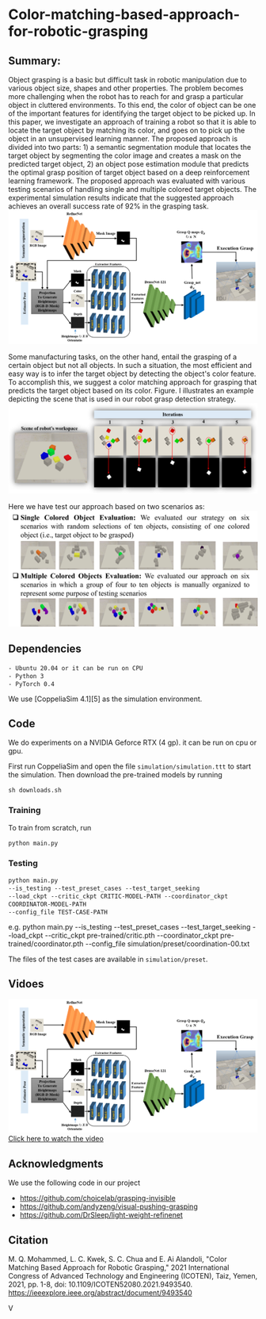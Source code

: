 # Color-matching-based-approach-for-robotic-grasping

## Summary:
Object grasping is a basic but difficult task in robotic manipulation due to various object size, shapes and other properties. The problem becomes more challenging when the robot has to reach for and grasp a particular object in cluttered environments. To this end, the color of object can be one of the important features for identifying the target object to be picked up. In this paper, we investigate an approach of training a robot so that it is able to locate the target object by matching its color, and goes on to pick up the object in an unsupervised learning manner. The proposed approach is divided into two parts: 1) a semantic segmentation module that locates the target object by segmenting the color image and creates a mask on the predicted target object, 2) an object pose estimation module that predicts the optimal grasp position of target object based on a deep reinforcement learning framework. The proposed approach was evaluated with various testing scenarios of handling single and multiple colored target objects. The experimental simulation results indicate that the suggested approach achieves an overall success rate of 92% in the grasping task.
![Proposed Approach](images/Picture1.png)

Some manufacturing tasks, on the other hand, entail the grasping of a certain object but not all objects. In such a situation, the most efficient and easy way is to infer the target object by detecting the object's color feature. To accomplish this, we suggest a color matching approach for grasping that predicts the target object based on its color. Figure. I illustrates an example depicting the scene that is used in our robot grasp detection strategy.
![reason behind this approach](images/Picture2.png)

Here we have test our approach based on two scenarios as:
![Proposed Approach](images/Picture3.png)

## Dependencies
```
- Ubuntu 20.04 or it can be run on CPU
- Python 3
- PyTorch 0.4
```
We use [CoppeliaSim 4.1][5] as the simulation environment.

## Code
We do experiments on a NVIDIA Geforce RTX (4 gp). it can be run on cpu or gpu.

First run CoppeliaSim and open the file ```simulation/simulation.ttt``` to start the simulation. Then download the pre-trained models by running

```
sh downloads.sh
```

### Training
To train from scratch, run

```
python main.py
```

### Testing
```
python main.py
--is_testing --test_preset_cases --test_target_seeking
--load_ckpt --critic_ckpt CRITIC-MODEL-PATH --coordinator_ckpt COORDINATOR-MODEL-PATH
--config_file TEST-CASE-PATH
```

e.g. 
python main.py --is_testing --test_preset_cases --test_target_seeking --load_ckpt --critic_ckpt pre-trained/critic.pth --coordinator_ckpt pre-trained/coordinator.pth --config_file  simulation/preset/coordination-00.txt

The files of the test cases are available in ```simulation/preset```.


## Vidoes
![Proposed Approach](images/Picture1.png)
[Click here to watch the video](images/case1.gif)

## Acknowledgments
We use the following code in our project
- https://github.com/choicelab/grasping-invisible
- https://github.com/andyzeng/visual-pushing-grasping
- https://github.com/DrSleep/light-weight-refinenet

## Citation 
M. Q. Mohammed, L. C. Kwek, S. C. Chua and E. Ai Alandoli, "Color Matching Based Approach for Robotic Grasping," 2021 International Congress of Advanced Technology and Engineering (ICOTEN), Taiz, Yemen, 2021, pp. 1-8, doi: 10.1109/ICOTEN52080.2021.9493540.
https://ieeexplore.ieee.org/abstract/document/9493540 

V

